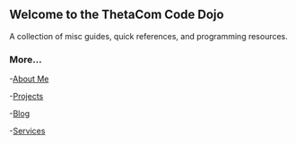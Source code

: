 ## Welcome to the ThetaCom Code Dojo

A collection of misc guides, quick references, and programming resources.

### More...
-[About Me](https://www.thetacom.info)

-[Projects](https://projects.thetacom.info)

-[Blog](https://blog.thetacom.info)

-[Services](https://www.thetacom.services)
